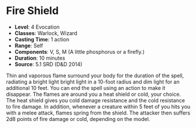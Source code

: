 # Fire Shield

- **Level**: 4 Evocation
- **Classes**: Warlock, Wizard
- **Casting Time**: 1 action
- **Range**: Self
- **Components**: V, S, M (A little phosphorus or a firefly.)
- **Duration**: 10 minutes
- **Source**: 5.1 SRD (D&D 2014)

Thin and vaporous flame surround your body for the duration of the spell, radiating a bright light bright light in a 10-foot radius and dim light for an additional 10 feet. You can end the spell using an action to make it disappear. The flames are around you a heat shield or cold, your choice. The heat shield gives you cold damage resistance and the cold resistance to fire damage. In addition, whenever a creature within 5 feet of you hits you with a melee attack, flames spring from the shield. The attacker then suffers 2d8 points of fire damage or cold, depending on the model.

